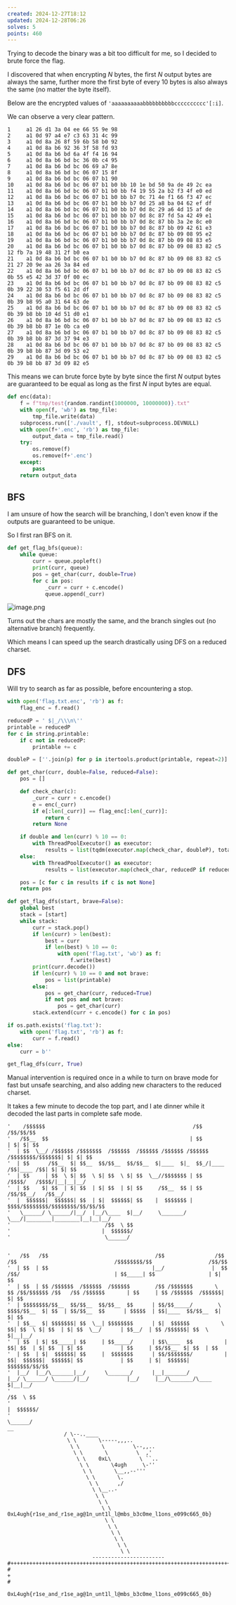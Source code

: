 ```yaml
---
created: 2024-12-27T18:12
updated: 2024-12-28T06:26
solves: 5
points: 460
---
```


Trying to decode the binary was a bit too difficult for me, so I decided to brute force the flag.

I discovered that when encrypting $N$ bytes, the first $N$ output bytes are always the same, further more the first byte of every 10 bytes is also always the same (no matter the byte itself).

Below are the encrypted values of `'aaaaaaaaaabbbbbbbbbbcccccccccc'[:i]`.

We can observe a very clear pattern.

```text
1     a1 26 d1 3a 04 ee 66 55 9e 98
2     a1 0d 97 a4 e7 c3 63 31 4c 99
3     a1 0d 8a 26 8f 59 6b 58 b0 92
4     a1 0d 8a b6 92 36 3f 58 fd 93
5     a1 0d 8a b6 bd 6a 4f f4 16 94
6     a1 0d 8a b6 bd bc 36 0b c4 95
7     a1 0d 8a b6 bd bc 06 69 a7 8e
8     a1 0d 8a b6 bd bc 06 07 15 8f
9     a1 0d 8a b6 bd bc 06 07 b1 90
10    a1 0d 8a b6 bd bc 06 07 b1 b0 bb 10 1e bd 50 9a de 49 2c ea
11    a1 0d 8a b6 bd bc 06 07 b1 b0 bb f4 19 55 2a b2 f3 4f e0 ed
12    a1 0d 8a b6 bd bc 06 07 b1 b0 bb b7 0c 71 4e f1 66 f3 47 ec
13    a1 0d 8a b6 bd bc 06 07 b1 b0 bb b7 0d 25 a8 ba 04 62 ef df
14    a1 0d 8a b6 bd bc 06 07 b1 b0 bb b7 0d 8c 29 a6 4d 15 af de
15    a1 0d 8a b6 bd bc 06 07 b1 b0 bb b7 0d 8c 87 fd 5a 42 49 e1
16    a1 0d 8a b6 bd bc 06 07 b1 b0 bb b7 0d 8c 87 bb 3a 2e 8c e0
17    a1 0d 8a b6 bd bc 06 07 b1 b0 bb b7 0d 8c 87 bb 09 42 61 e3
18    a1 0d 8a b6 bd bc 06 07 b1 b0 bb b7 0d 8c 87 bb 09 08 95 e2
19    a1 0d 8a b6 bd bc 06 07 b1 b0 bb b7 0d 8c 87 bb 09 08 83 e5
20    a1 0d 8a b6 bd bc 06 07 b1 b0 bb b7 0d 8c 87 bb 09 08 83 82 c5 12 fb 7a 19 48 31 2f b0 ea
21    a1 0d 8a b6 bd bc 06 07 b1 b0 bb b7 0d 8c 87 bb 09 08 83 82 c5 21 27 20 9e aa 26 3a 84 ed
22    a1 0d 8a b6 bd bc 06 07 b1 b0 bb b7 0d 8c 87 bb 09 08 83 82 c5 0b 55 e5 42 3d 37 0f 00 ec
23    a1 0d 8a b6 bd bc 06 07 b1 b0 bb b7 0d 8c 87 bb 09 08 83 82 c5 0b 39 22 30 53 f5 61 2d df
24    a1 0d 8a b6 bd bc 06 07 b1 b0 bb b7 0d 8c 87 bb 09 08 83 82 c5 0b 39 b8 95 a0 31 64 63 de
25    a1 0d 8a b6 bd bc 06 07 b1 b0 bb b7 0d 8c 87 bb 09 08 83 82 c5 0b 39 b8 bb 10 4d 51 d0 e1
26    a1 0d 8a b6 bd bc 06 07 b1 b0 bb b7 0d 8c 87 bb 09 08 83 82 c5 0b 39 b8 bb 87 1e 0b ca e0
27    a1 0d 8a b6 bd bc 06 07 b1 b0 bb b7 0d 8c 87 bb 09 08 83 82 c5 0b 39 b8 bb 87 3d 37 94 e3
28    a1 0d 8a b6 bd bc 06 07 b1 b0 bb b7 0d 8c 87 bb 09 08 83 82 c5 0b 39 b8 bb 87 3d 09 53 e2
29    a1 0d 8a b6 bd bc 06 07 b1 b0 bb b7 0d 8c 87 bb 09 08 83 82 c5 0b 39 b8 bb 87 3d 09 82 e5
```

This means we can brute force byte by byte since the first $N$ output bytes are guaranteed to be equal as long as the first $N$ input bytes are equal.

```python
def enc(data):
    f = f"tmp/test{random.randint(1000000, 10000000)}.txt"
    with open(f, 'wb') as tmp_file:
        tmp_file.write(data)
    subprocess.run(['./vault', f], stdout=subprocess.DEVNULL)
    with open(f+'.enc', 'rb') as tmp_file:
        output_data = tmp_file.read()
    try:
        os.remove(f)
        os.remove(f+'.enc')
    except:
        pass
    return output_data
```

## BFS

I am unsure of how the search will be branching, I don't even know if the outputs are guaranteed to be unique.

So I first ran BFS on it.

```python
def get_flag_bfs(queue):
    while queue:
        curr = queue.popleft()
        print(curr, queue)
        pos = get_char(curr, double=True)
        for c in pos:
            _curr = curr + c.encode()
            queue.append(_curr)
```

![image.png](https://res.cloudinary.com/kumonochisanaka/image/upload/v1735354058/2024/12/8371f7d3ba5e85acce23ff63f638b34e.png)

Turns out the chars are mostly the same, and the branch singles out (no alternative branch) frequently.

Which means I can speed up the search drastically using DFS on a reduced charset.

## DFS

Will try to search as far as possible, before encountering a stop.

```python
with open('flag.txt.enc', 'rb') as f:
    flag_enc = f.read()

reducedP = ' $|_/\\\n\''
printable = reducedP
for c in string.printable:
    if c not in reducedP:
        printable += c

doubleP = [''.join(p) for p in itertools.product(printable, repeat=2)]

def get_char(curr, double=False, reduced=False):
    pos = []

    def check_char(c):
        _curr = curr + c.encode()
        e = enc(_curr)
        if e[:len(_curr)] == flag_enc[:len(_curr)]:
            return c
        return None

    if double and len(curr) % 10 == 0:
        with ThreadPoolExecutor() as executor:
            results = list(tqdm(executor.map(check_char, doubleP), total=len(doubleP), desc=f"len: {len(curr)}"))
    else:
        with ThreadPoolExecutor() as executor:
            results = list(executor.map(check_char, reducedP if reduced else printable))

    pos = [c for c in results if c is not None]
    return pos

def get_flag_dfs(start, brave=False):
    global best
    stack = [start]
    while stack:
        curr = stack.pop()
        if len(curr) > len(best):
            best = curr
            if len(best) % 10 == 0:
                with open('flag.txt', 'wb') as f:
                    f.write(best)
        print(curr.decode())
        if len(curr) % 10 == 0 and not brave:
            pos = list(printable)
        else:
            pos = get_char(curr, reduced=True)
            if not pos and not brave:
                pos = get_char(curr)
        stack.extend(curr + c.encode() for c in pos)

if os.path.exists('flag.txt'):
    with open('flag.txt', 'rb') as f:
        curr = f.read()
else:
    curr = b''

get_flag_dfs(curr, True)
```

Manual intervention is required once in a while to turn on brave mode for fast but unsafe searching, and also adding new characters to the reduced charset.

It takes a few minute to decode the top part, and I ate dinner while it decoded the last parts in complete safe mode.

```text
'    /$$$$$$                                               /$$                     /$$/$$/$$
'   /$$__  $$                                             | $$                    | $| $| $$
'  | $$  \__/ /$$$$$$ /$$$$$$$  /$$$$$$  /$$$$$$ /$$$$$$ /$$$$$$ /$$$$$$$$/$$$$$$$| $| $| $$
'  | $$      /$$__  $| $$__  $$/$$__  $$/$$__  $|____  $|_  $$_/|____ /$$|____ /$$| $| $| $$
'  | $$     | $$  \ $| $$  \ $| $$  \ $| $$  \__//$$$$$$$ | $$     /$$$$/   /$$$$/|__|__|__/
'  | $$    $| $$  | $| $$  | $| $$  | $| $$     /$$__  $$ | $$ /$$/$$__/   /$$__/           
'  |  $$$$$$|  $$$$$$| $$  | $|  $$$$$$| $$    |  $$$$$$$ |  $$$$/$$$$$$$$/$$$$$$$$/$$/$$/$$
'   \______/ \______/|__/  |__/\____  $|__/     \_______/  \___/|________|________|__|__|__/
'                              /$$  \ $$                                                    
'                             |  $$$$$$/                                                    
'                              \______/                                                     


'   /$$   /$$                                  /$$                /$$     /$$                               /$$$$$$$$/$$                  /$$/$$
'  | $$  | $$                                 |__/               |  $$   /$$/                              | $$_____| $$                 | $| $$
'  | $$  | $$ /$$$$$$  /$$$$$$  /$$$$$$        /$$ /$$$$$$$       \  $$ /$$/$$$$$$ /$$   /$$ /$$$$$$       | $$     | $$ /$$$$$$  /$$$$$$| $| $$
'  | $$$$$$$$/$$__  $$/$$__  $$/$$__  $$      | $$/$$_____/        \  $$$$/$$__  $| $$  | $$/$$__  $$      | $$$$$  | $$|____  $$/$$__  $| $| $$
'  | $$__  $| $$$$$$$| $$  \__| $$$$$$$$      | $|  $$$$$$          \  $$| $$  \ $| $$  | $| $$  \__/      | $$__/  | $$ /$$$$$$| $$  \ $|__|__/
'  | $$  | $| $$_____| $$     | $$_____/      | $$\____  $$          | $$| $$  | $| $$  | $| $$            | $$     | $$/$$__  $| $$  | $$      
'  | $$  | $|  $$$$$$| $$     |  $$$$$$$      | $$/$$$$$$$/          | $$|  $$$$$$|  $$$$$$| $$            | $$     | $|  $$$$$$|  $$$$$$$/$$/$$
'  |__/  |__/\_______|__/      \_______/      |__|_______/           |__/ \______/ \______/|__/            |__/     |__/\_______/\____  $|__|__/
'                                                                                                                                /$$  \ $$      
'                                                                                                                               |  $$$$$$/      
'                                                                                                                                \______/       
__
                  / \--..____
                   \ \       \-----,,,..
                    \ \       \         \--,,..
                     \ \       \         \  ,'
                      \ \    0xL\         \ ``..
                       \ \       \4ugh     \-''
                        \ \       \__,,--'''
                         \ \       \.
                          \ \      ,/
                           \ \__..-
                            \ \
                             \ \
                              \ \  0xL4ugh{r1se_and_r1se_ag@1n_unt1l_l@mbs_b3c0me_l1ons_e099c665_0b}
                               \ \ 
                                \ \
                                 \ \
                                  \ \
                                   \ \
                                    \ \
                           -----------------------
#+++++++++++++++++++++++++++++++++++++++++++++++++++++++++++++++++++++++++++++++++++++++++++++++++++++++++++++++++++++++++++++++++++++++++++
#                                                                                                                                          +
#
```

```flag
0xL4ugh{r1se_and_r1se_ag@1n_unt1l_l@mbs_b3c0me_l1ons_e099c665_0b}
```
